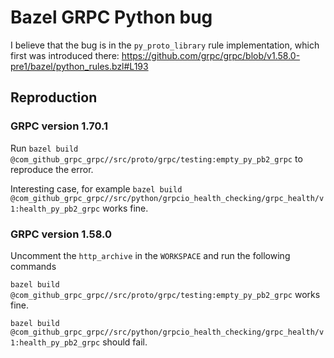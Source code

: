 # Bazel GRPC Python bug

I believe that the bug is in the `py_proto_library` rule implementation, which first was introduced there:
https://github.com/grpc/grpc/blob/v1.58.0-pre1/bazel/python_rules.bzl#L193

## Reproduction

### GRPC version 1.70.1

Run `bazel build @com_github_grpc_grpc//src/proto/grpc/testing:empty_py_pb2_grpc` to reproduce the error.

Interesting case, for example `bazel build @com_github_grpc_grpc//src/python/grpcio_health_checking/grpc_health/v1:health_py_pb2_grpc` works fine.

### GRPC version 1.58.0

Uncomment the `http_archive` in the `WORKSPACE` and run the following commands

`bazel build @com_github_grpc_grpc//src/proto/grpc/testing:empty_py_pb2_grpc` works fine.

`bazel build @com_github_grpc_grpc//src/python/grpcio_health_checking/grpc_health/v1:health_py_pb2_grpc` should fail.
